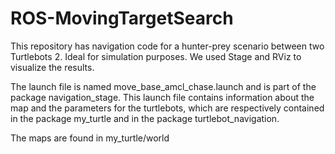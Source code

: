 # ROS-MovingTargetSearch
This repository has navigation code for a hunter-prey scenario between two Turtlebots 2. Ideal for simulation purposes.
We used Stage and RViz to visualize the results.


The launch file is named move_base_amcl_chase.launch and is part of the package navigation_stage.
This launch file contains information about the map and the parameters for the turtlebots, which are respectively contained in the package my_turtle and in the package turtlebot_navigation.

The maps are found in my_turtle/world
